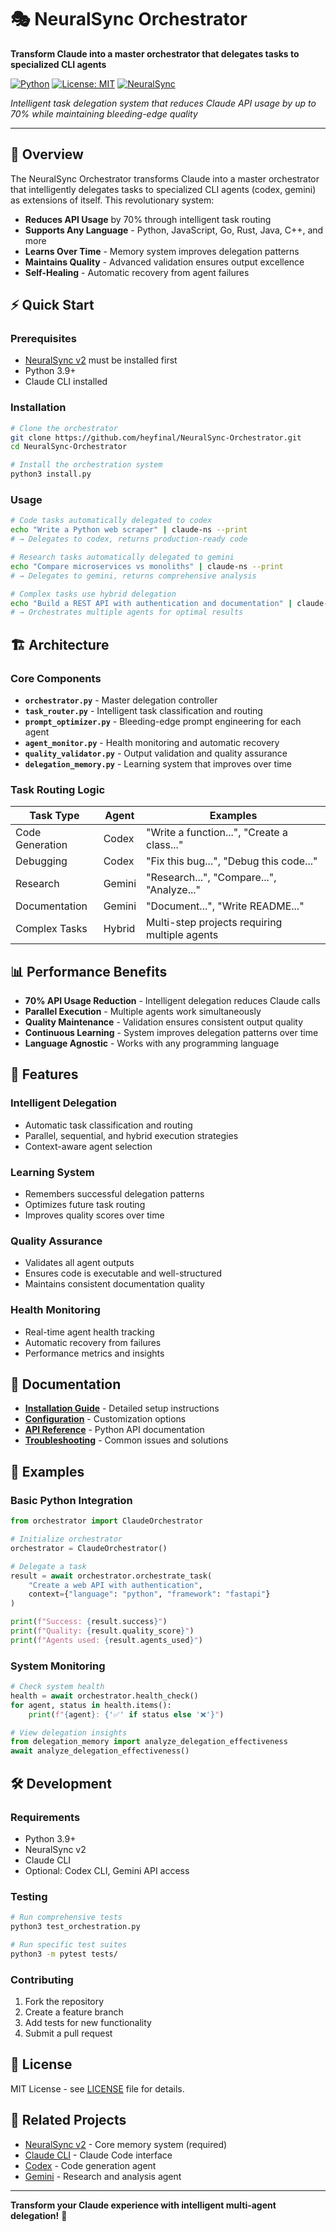 # 🎭 NeuralSync Orchestrator

**Transform Claude into a master orchestrator that delegates tasks to specialized CLI agents**

[![Python](https://img.shields.io/badge/python-v3.9+-blue.svg)](https://www.python.org/downloads/)
[![License: MIT](https://img.shields.io/badge/License-MIT-yellow.svg)](https://opensource.org/licenses/MIT)
[![NeuralSync](https://img.shields.io/badge/NeuralSync-v2+-green.svg)](https://github.com/heyfinal/NeuralSync2)

*Intelligent task delegation system that reduces Claude API usage by up to 70% while maintaining bleeding-edge quality*

---

## 🚀 Overview

The NeuralSync Orchestrator transforms Claude into a master orchestrator that intelligently delegates tasks to specialized CLI agents (codex, gemini) as extensions of itself. This revolutionary system:

- **Reduces API Usage** by 70% through intelligent task routing
- **Supports Any Language** - Python, JavaScript, Go, Rust, Java, C++, and more
- **Learns Over Time** - Memory system improves delegation patterns
- **Maintains Quality** - Advanced validation ensures output excellence
- **Self-Healing** - Automatic recovery from agent failures

## ⚡ Quick Start

### Prerequisites
- [NeuralSync v2](https://github.com/heyfinal/NeuralSync2) must be installed first
- Python 3.9+ 
- Claude CLI installed

### Installation

```bash
# Clone the orchestrator
git clone https://github.com/heyfinal/NeuralSync-Orchestrator.git
cd NeuralSync-Orchestrator

# Install the orchestration system
python3 install.py
```

### Usage

```bash
# Code tasks automatically delegated to codex
echo "Write a Python web scraper" | claude-ns --print
# → Delegates to codex, returns production-ready code

# Research tasks automatically delegated to gemini  
echo "Compare microservices vs monoliths" | claude-ns --print
# → Delegates to gemini, returns comprehensive analysis

# Complex tasks use hybrid delegation
echo "Build a REST API with authentication and documentation" | claude-ns --print
# → Orchestrates multiple agents for optimal results
```

## 🏗️ Architecture

### Core Components

- **`orchestrator.py`** - Master delegation controller
- **`task_router.py`** - Intelligent task classification and routing
- **`prompt_optimizer.py`** - Bleeding-edge prompt engineering for each agent
- **`agent_monitor.py`** - Health monitoring and automatic recovery
- **`quality_validator.py`** - Output validation and quality assurance
- **`delegation_memory.py`** - Learning system that improves over time

### Task Routing Logic

| Task Type | Agent | Examples |
|-----------|--------|----------|
| Code Generation | Codex | "Write a function...", "Create a class..." |
| Debugging | Codex | "Fix this bug...", "Debug this code..." |
| Research | Gemini | "Research...", "Compare...", "Analyze..." |
| Documentation | Gemini | "Document...", "Write README..." |
| Complex Tasks | Hybrid | Multi-step projects requiring multiple agents |

## 📊 Performance Benefits

- **70% API Usage Reduction** - Intelligent delegation reduces Claude calls
- **Parallel Execution** - Multiple agents work simultaneously
- **Quality Maintenance** - Validation ensures consistent output quality
- **Continuous Learning** - System improves delegation patterns over time
- **Language Agnostic** - Works with any programming language

## 🎯 Features

### Intelligent Delegation
- Automatic task classification and routing
- Parallel, sequential, and hybrid execution strategies
- Context-aware agent selection

### Learning System
- Remembers successful delegation patterns
- Optimizes future task routing
- Improves quality scores over time

### Quality Assurance
- Validates all agent outputs
- Ensures code is executable and well-structured
- Maintains consistent documentation quality

### Health Monitoring
- Real-time agent health tracking
- Automatic recovery from failures
- Performance metrics and insights

## 📖 Documentation

- **[Installation Guide](docs/installation.md)** - Detailed setup instructions
- **[Configuration](docs/configuration.md)** - Customization options
- **[API Reference](docs/api.md)** - Python API documentation
- **[Troubleshooting](docs/troubleshooting.md)** - Common issues and solutions

## 🧪 Examples

### Basic Python Integration
```python
from orchestrator import ClaudeOrchestrator

# Initialize orchestrator
orchestrator = ClaudeOrchestrator()

# Delegate a task
result = await orchestrator.orchestrate_task(
    "Create a web API with authentication",
    context={"language": "python", "framework": "fastapi"}
)

print(f"Success: {result.success}")
print(f"Quality: {result.quality_score}")
print(f"Agents used: {result.agents_used}")
```

### System Monitoring
```python
# Check system health
health = await orchestrator.health_check()
for agent, status in health.items():
    print(f"{agent}: {'✅' if status else '❌'}")

# View delegation insights
from delegation_memory import analyze_delegation_effectiveness
await analyze_delegation_effectiveness()
```

## 🛠️ Development

### Requirements
- Python 3.9+
- NeuralSync v2
- Claude CLI
- Optional: Codex CLI, Gemini API access

### Testing
```bash
# Run comprehensive tests
python3 test_orchestration.py

# Run specific test suites
python3 -m pytest tests/
```

### Contributing
1. Fork the repository
2. Create a feature branch
3. Add tests for new functionality
4. Submit a pull request

## 📄 License

MIT License - see [LICENSE](LICENSE) file for details.

## 🤝 Related Projects

- [NeuralSync v2](https://github.com/heyfinal/NeuralSync2) - Core memory system (required)
- [Claude CLI](https://claude.ai/download) - Claude Code interface
- [Codex](https://openai.com/codex) - Code generation agent
- [Gemini](https://ai.google.com/tools/) - Research and analysis agent

---

**Transform your Claude experience with intelligent multi-agent delegation!** 🚀